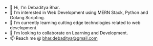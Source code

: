 - 👋 Hi, I’m Debaditya Bhar.
- 👀 I’m interested in Web Development using MERN Stack, Python and Golang Scripting.
- 🌱 I’m currently learning cutting edge technologies related to web development.
- 💞️ I’m looking to collaborate on Learning and Development.
- 📫 Reach me @ bhar.debaditya@gmail.com

<!---
debapps/debapps is a ✨ special ✨ repository because its `README.md` (this file) appears on your GitHub profile.
You can click the Preview link to take a look at your changes.
--->
